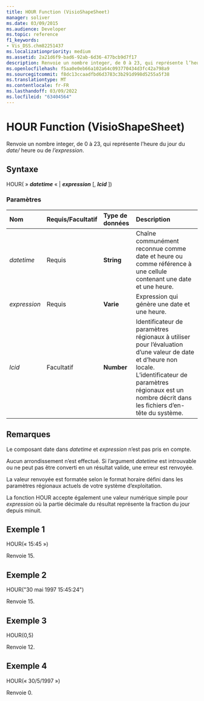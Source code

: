 ```yaml
---
title: HOUR Function (VisioShapeSheet)
manager: soliver
ms.date: 03/09/2015
ms.audience: Developer
ms.topic: reference
f1_keywords:
- Vis_DSS.chm82251437
ms.localizationpriority: medium
ms.assetid: 2a21d6f9-bad6-92ab-6d36-477bcb9d7f17
description: Renvoie un nombre integer, de 0 à 23, qui représente l’heure du jour du date/heure ou de l’expression.
ms.openlocfilehash: f5aa0e0eb66a102a64c093770434d3fc42a798a9
ms.sourcegitcommit: f8dc13ccaadfbd6d3783c3b291d998d5255a5f38
ms.translationtype: MT
ms.contentlocale: fr-FR
ms.lasthandoff: 03/09/2022
ms.locfileid: "63404564"
---
```

# <a name="hour-function-visioshapesheet"></a>HOUR Function (VisioShapeSheet)

Renvoie un nombre integer, de 0 à 23, qui représente l’heure du jour du _date/_ heure ou de _l’expression_.
  
## <a name="syntax"></a>Syntaxe

HOUR( » **_datetime_** « | **_expression_** [, **_lcid_** ])
  
### <a name="parameters"></a>Paramètres

|**Nom**|**Requis/Facultatif**|**Type de données**|**Description**|
|:-----|:-----|:-----|:-----|
| _datetime_ <br/> |Requis  <br/> |**String** <br/> | Chaîne communément reconnue comme date et heure ou comme référence à une cellule contenant une date et une heure. |
| _expression_ <br/> |Requis  <br/> |**Varie** <br/> |Expression qui génère une date et une heure. |
| _lcid_ <br/> |Facultatif  <br/> |**Number** <br/> | Identificateur de paramètres régionaux à utiliser pour l’évaluation d’une valeur de date et d’heure non locale. L’identificateur de paramètres régionaux est un nombre décrit dans les fichiers d’en-tête du système. |

## <a name="remarks"></a>Remarques

Le composant date dans _datetime_ et _expression_ n’est pas pris en compte.
  
Aucun arrondissement n’est effectué. Si l’argument _datetime_ est introuvable ou ne peut pas être converti en un résultat valide, une erreur est renvoyée.
  
La valeur renvoyée est formatée selon le format horaire défini dans les paramètres régionaux actuels de votre système d’exploitation.
  
La fonction HOUR accepte également une valeur numérique simple pour _expression_ où la partie décimale du résultat représente la fraction du jour depuis minuit.
  
## <a name="example-1"></a>Exemple 1

HOUR(« 15:45 »)
  
Renvoie 15.
  
## <a name="example-2"></a>Exemple 2

HOUR("30 mai 1997 15:45:24")
  
Renvoie 15.
  
## <a name="example-3"></a>Exemple 3

HOUR(0,5)
  
Renvoie 12.
  
## <a name="example-4"></a>Exemple 4

HOUR(« 30/5/1997 »)
  
Renvoie 0.
  